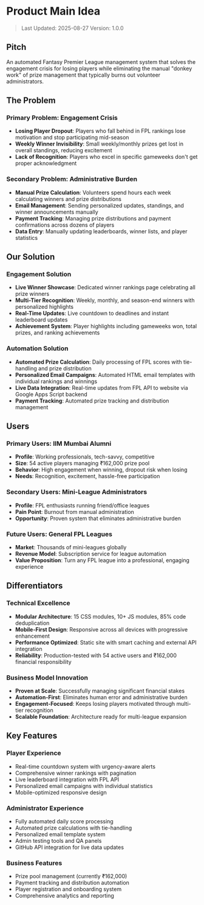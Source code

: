 # Product Main Idea

> Last Updated: 2025-08-27
> Version: 1.0.0

## Pitch

An automated Fantasy Premier League management system that solves the engagement crisis for losing players while eliminating the manual "donkey work" of prize management that typically burns out volunteer administrators.

## The Problem

### Primary Problem: Engagement Crisis

- **Losing Player Dropout**: Players who fall behind in FPL rankings lose motivation and stop participating mid-season
- **Weekly Winner Invisibility**: Small weekly/monthly prizes get lost in overall standings, reducing excitement
- **Lack of Recognition**: Players who excel in specific gameweeks don't get proper acknowledgment

### Secondary Problem: Administrative Burden

- **Manual Prize Calculation**: Volunteers spend hours each week calculating winners and prize distributions
- **Email Management**: Sending personalized updates, standings, and winner announcements manually
- **Payment Tracking**: Managing prize distributions and payment confirmations across dozens of players
- **Data Entry**: Manually updating leaderboards, winner lists, and player statistics

## Our Solution

### Engagement Solution

- **Live Winner Showcase**: Dedicated winner rankings page celebrating all prize winners
- **Multi-Tier Recognition**: Weekly, monthly, and season-end winners with personalized highlights
- **Real-Time Updates**: Live countdown to deadlines and instant leaderboard updates
- **Achievement System**: Player highlights including gameweeks won, total prizes, and ranking achievements

### Automation Solution

- **Automated Prize Calculation**: Daily processing of FPL scores with tie-handling and prize distribution
- **Personalized Email Campaigns**: Automated HTML email templates with individual rankings and winnings
- **Live Data Integration**: Real-time updates from FPL API to website via Google Apps Script backend
- **Payment Tracking**: Automated prize tracking and distribution management

## Users

### Primary Users: IIM Mumbai Alumni

- **Profile**: Working professionals, tech-savvy, competitive
- **Size**: 54 active players managing ₹162,000 prize pool
- **Behavior**: High engagement when winning, dropout risk when losing
- **Needs**: Recognition, excitement, hassle-free participation

### Secondary Users: Mini-League Administrators

- **Profile**: FPL enthusiasts running friend/office leagues
- **Pain Point**: Burnout from manual administration
- **Opportunity**: Proven system that eliminates administrative burden

### Future Users: General FPL Leagues

- **Market**: Thousands of mini-leagues globally
- **Revenue Model**: Subscription service for league automation
- **Value Proposition**: Turn any FPL league into a professional, engaging experience

## Differentiators

### Technical Excellence

- **Modular Architecture**: 15 CSS modules, 10+ JS modules, 85% code deduplication
- **Mobile-First Design**: Responsive across all devices with progressive enhancement
- **Performance Optimized**: Static site with smart caching and external API integration
- **Reliability**: Production-tested with 54 active users and ₹162,000 financial responsibility

### Business Model Innovation

- **Proven at Scale**: Successfully managing significant financial stakes
- **Automation-First**: Eliminates human error and administrative burden
- **Engagement-Focused**: Keeps losing players motivated through multi-tier recognition
- **Scalable Foundation**: Architecture ready for multi-league expansion

## Key Features

### Player Experience

- Real-time countdown system with urgency-aware alerts
- Comprehensive winner rankings with pagination
- Live leaderboard integration with FPL API
- Personalized email campaigns with individual statistics
- Mobile-optimized responsive design

### Administrator Experience

- Fully automated daily score processing
- Automated prize calculations with tie-handling
- Personalized email template system
- Admin testing tools and QA panels
- GitHub API integration for live data updates

### Business Features

- Prize pool management (currently ₹162,000)
- Payment tracking and distribution automation
- Player registration and onboarding system
- Comprehensive analytics and reporting
